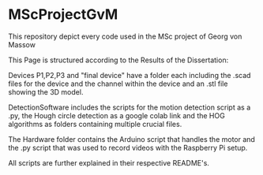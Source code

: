 # MScProjectGvM
This repository depict every code used in the MSc project of Georg von Massow


This Page is structured according to the Results of the Dissertation:

Devices P1,P2,P3 and "final device" have a folder each including the .scad files for the device and the channel within the device and an .stl file showing the 3D model.

DetectionSoftware includes the scripts for the motion detection script as a .py, the Hough circle detection as a google colab link and the HOG algorithms as folders containing multiple crucial files.

The Hardware folder contains the Arduino script that handles the motor and the .py script that was used to record videos with the Raspberry Pi setup.

All scripts are further explained in their respective README's.
